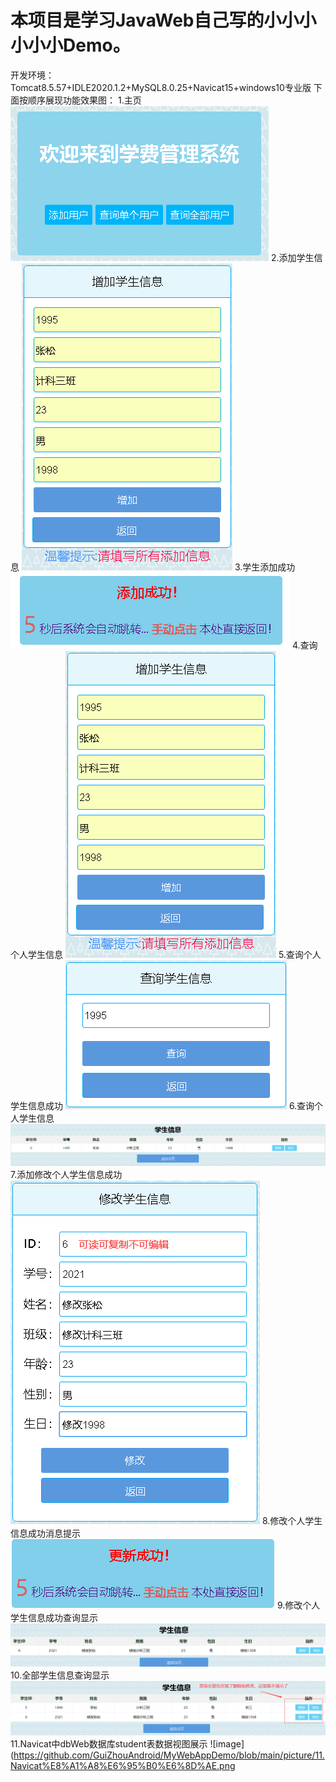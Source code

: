 # 本项目是学习JavaWeb自己写的小小小小小小Demo。
 开发环境：Tomcat8.5.57+IDLE2020.1.2+MySQL8.0.25+Navicat15+windows10专业版
 下面按顺序展现功能效果图：
 1.主页
 ![image](https://github.com/GuiZhouAndroid/MyWebAppDemo/blob/main/picture/1.%E4%B8%BB%E9%A1%B5.png)
 2.添加学生信息
 ![image](https://github.com/GuiZhouAndroid/MyWebAppDemo/blob/main/picture/2.%E6%B7%BB%E5%8A%A0%E5%AD%A6%E7%94%9F%E9%A1%B5%E9%9D%A2.png)
 3.学生添加成功
 ![image](https://github.com/GuiZhouAndroid/MyWebAppDemo/blob/main/picture/3.%E6%B7%BB%E5%8A%A0%E6%88%90%E5%8A%9F.png)
 4.查询个人学生信息
 ![image](https://github.com/GuiZhouAndroid/MyWebAppDemo/blob/main/picture/2.%E6%B7%BB%E5%8A%A0%E5%AD%A6%E7%94%9F%E9%A1%B5%E9%9D%A2.png)
 5.查询个人学生信息成功
 ![image](https://github.com/GuiZhouAndroid/MyWebAppDemo/blob/main/picture/4.%E6%9F%A5%E8%AF%A2%E5%8D%95%E4%B8%AA%E5%AD%A6%E7%94%9F.png)
 6.查询个人学生信息
  ![image](https://github.com/GuiZhouAndroid/MyWebAppDemo/blob/main/picture/6.%E6%9F%A5%E8%AF%A2%E4%B8%AA%E4%BA%BA%E6%98%BE%E7%A4%BA.png)
 7.添加修改个人学生信息成功
 ![image](https://github.com/GuiZhouAndroid/MyWebAppDemo/blob/main/picture/7.%E4%BF%AE%E6%94%B9%E4%B8%AA%E4%BA%BA.png)
 8.修改个人学生信息成功消息提示
 ![image](https://github.com/GuiZhouAndroid/MyWebAppDemo/blob/main/picture/8.%E4%BF%AE%E6%94%B9%E4%B8%AA%E4%BA%BA%E6%88%90%E5%8A%9F.png)
 9.修改个人学生信息成功查询显示
 ![image](https://github.com/GuiZhouAndroid/MyWebAppDemo/blob/main/picture/9.%E4%BF%AE%E6%94%B9%E4%B8%AA%E4%BA%BA%E6%88%90%E5%8A%9F.png)
 10.全部学生信息查询显示
 ![image](https://github.com/GuiZhouAndroid/MyWebAppDemo/blob/main/picture/10.%E6%9F%A5%E8%AF%A2%E5%85%A8%E9%83%A8%E6%88%90%E5%8A%9F.png)
 11.Navicat中dbWeb数据库student表数据视图展示
 ![image](https://github.com/GuiZhouAndroid/MyWebAppDemo/blob/main/picture/11.Navicat%E8%A1%A8%E6%95%B0%E6%8D%AE.png

 
